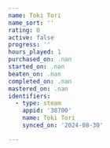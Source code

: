 ```yaml
---
name: Toki Tori
name_sort: ''
rating: 0
active: false
progress: ''
hours_played: 1
purchased_on: .nan
started_on: .nan
beaten_on: .nan
completed_on: .nan
mastered_on: .nan
identifiers:
  - type: steam
    appid: '38700'
    name: Toki Tori
    synced_on: '2024-08-30'

---
```

